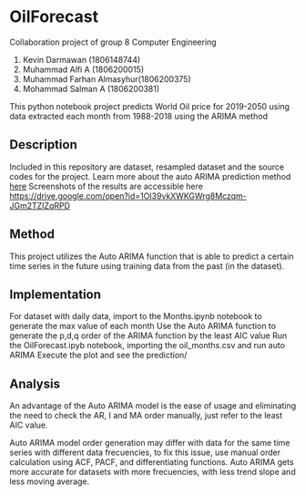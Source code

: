 # OilForecast

Collaboration project of group 8 Computer Engineering

 1. Kevin Darmawan (1806148744)  
 2. Muhammad Alfi A (1806200015)  
 3. Muhammad 
Farhan Almasyhur(1806200375)  
 4. Mohammad Salman A (1806200381)

This python notebook project predicts World Oil price for 2019-2050 using data extracted each month from 1988-2018 using the ARIMA method

## Description
Included in this repository are dataset, resampled dataset and the source codes for the project.
Learn more about the auto ARIMA prediction method [here](https://github.com/kevindar/OilForecast/raw/master/Oil%20Prediction.ppt)
Screenshots of the results are accessible here
https://drive.google.com/open?id=1OI39vkXWKGWrg8Mczqm-JGm2TZIZqRPD

## Method
This project utilizes the Auto ARIMA function that is able to predict a certain time series in the future using training data from the past (in the dataset). 

## Implementation
For dataset with daily data, import to the Months.ipynb notebook to generate the max value of each month
Use the Auto ARIMA function to generate the p,d,q order of the ARIMA function by the least AIC value
Run the OilForecast.ipyb notebook, importing the oil_months.csv and run auto ARIMA
Execute the plot and see the prediction/


## Analysis
An advantage of the Auto ARIMA model is the ease of usage and eliminating the need to check the AR, I and MA order manually, just refer to the least AIC value.

Auto ARIMA model order generation may differ with data for the same time series with different data frecuencies, to fix this issue, use manual order calculation using ACF, PACF, and differentiating functions. Auto ARIMA gets more accurate for datasets with more frecuencies, with less trend slope and less moving average.
